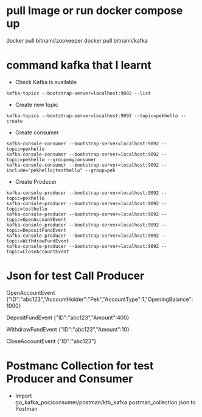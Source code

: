# pull Image or run docker compose up
docker pull bitnami/zookeeper
docker pull bitnami/kafka




# command kafka that I learnt
- Check Kafka is available
```
kafka-topics --bootstrap-server=localhost:9092 --list
```
-  Create new topic
```
kafka-topics --bootstrap-server=localhost:9092 --topic=pekhello --create
```
- Create consumer
```
kafka-console-consumer --bootstrap-server=localhost:9092 --topic=pekhello
kafka-console-consumer --bootstrap-server=localhost:9092 --topic=pekhello --group=myconsumer
kafka-console-consumer --bootstrap-server=localhost:9092 --include="pekhello|testhello" --group=pek
```
- Create Producer
```
kafka-console-producer --bootstrap-server=localhost:9092 --topic=pekhello
kafka-console-producer --bootstrap-server=localhost:9092 --topic=testhello
kafka-console-producer --bootstrap-server=localhost:9092 --topic=OpenAccountEvent
kafka-console-producer --bootstrap-server=localhost:9092 --topic=DepositFundEvent
kafka-console-producer --bootstrap-server=localhost:9092 --topic=WithdrawFundEvent
kafka-console-producer --bootstrap-server=localhost:9092 --topic=CloseAccountEvent
```

# Json for test Call Producer
OpenAccountEvent
{"ID":"abc123","AccountHolder":"Pek","AccountType":1,"OpeningBalance": 1000}

DepositFundEvent
{"ID":"abc123","Amount":400}

WithdrawFundEvent
{"ID":"abc123","Amount":10}

CloseAccountEvent
{"ID":"abc123"}

# Postmanc Collection for test Producer and Consumer 
- Import go_kafka_poc/consumer/postman/ktb_kafka.postman_collection.json to Postman





